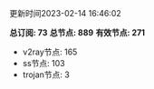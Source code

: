 更新时间2023-02-14 16:46:02

**总订阅: 73**
**总节点: 889**
**有效节点: 271**
- v2ray节点: 165
- ss节点: 103
- trojan节点: 3
